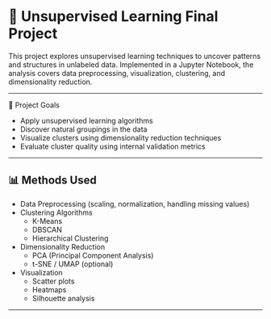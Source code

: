 # 🧠 Unsupervised Learning Final Project

This project explores unsupervised learning techniques to uncover patterns and structures in unlabeled data. Implemented in a Jupyter Notebook, the analysis covers data preprocessing, visualization, clustering, and dimensionality reduction.

---

🚀 Project Goals

- Apply unsupervised learning algorithms
- Discover natural groupings in the data
- Visualize clusters using dimensionality reduction techniques
- Evaluate cluster quality using internal validation metrics

---

## 📊 Methods Used

- Data Preprocessing (scaling, normalization, handling missing values)
- Clustering Algorithms
  - K-Means
  - DBSCAN
  - Hierarchical Clustering
- Dimensionality Reduction
  - PCA (Principal Component Analysis)
  - t-SNE / UMAP (optional)
- Visualization
  - Scatter plots
  - Heatmaps
  - Silhouette analysis

---



